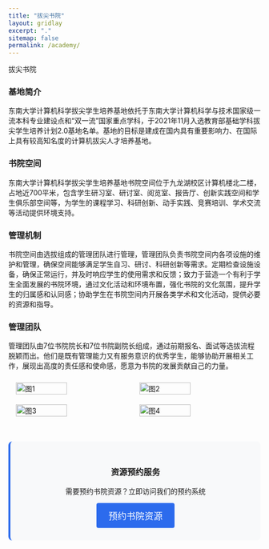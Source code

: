 ```yaml
---
title: "拔尖书院"
layout: gridlay
excerpt: "."
sitemap: false
permalink: /academy/
---
```


拔尖书院

### 基地简介

东南大学计算机科学拔尖学生培养基地依托于东南大学计算机科学与技术国家级一流本科专业建设点和“双一流”国家重点学科，于2021年11月入选教育部基础学科拔尖学生培养计划2.0基地名单。基地的目标是建成在国内具有重要影响力、在国际上具有较高知名度的计算机拔尖人才培养基地。

### 书院空间

东南大学计算机科学拔尖学生培养基地书院空间位于九龙湖校区计算机楼北二楼，占地近700平米，包含学生研习室、研讨室、阅览室、报告厅、创新实践空间和学生俱乐部空间等，为学生的课程学习、科研创新、动手实践、竞赛培训、学术交流等活动提供环境支持。

### 管理机制

书院空间由选拔组成的管理团队进行管理，管理团队负责书院空间内各项设施的维护和管理，确保空间能够满足学生自习、研讨、科研创新等需求。定期检查设施设备，确保正常运行，并及时响应学生的使用需求和反馈；致力于营造一个有利于学生全面发展的书院环境，通过文化活动和环境布置，强化书院的文化氛围，提升学生的归属感和认同感；协助学生在书院空间内开展各类学术和文化活动，提供必要的资源和指导。

### 管理团队

管理团队由7位书院院长和7位书院副院长组成，通过前期报名、面试等选拔流程脱颖而出。他们是既有管理能力又有服务意识的优秀学生，能够协助开展相关工作，展现出高度的责任感和使命感，愿意为书院的发展贡献自己的力量。 

<div style="display: flex; flex-wrap: wrap; justify-content: center; max-width: 800px; margin: 0 auto;">
  <img src="{{ site.baseurl }}/images/academy/pic1.jpg" alt="图1" style="width: 45%; margin: 10px;">
  <img src="{{ site.baseurl }}/images/academy/pic2.jpg" alt="图2" style="width: 45%; margin: 10px;">
  <img src="{{ site.baseurl }}/images/academy/pic3.jpg" alt="图3" style="width: 45%; margin: 10px;">
  <img src="{{ site.baseurl }}/images/academy/pic4.jpg" alt="图4" style="width: 45%; margin: 10px;">
</div>


<div class="subscribe-cta" style="background: #f8f9fa; border-radius: 8px; padding: 25px; margin: 40px 0; text-align: center; border-left: 4px solid #2c6bed;">
  <h3>资源预约服务</h3>
  <p>需要预约书院资源？立即访问我们的预约系统</p>
  <a href="/subscribe/" class="btn btn-primary">预约书院资源</a>
</div>

<style>
.subscribe-cta .btn {
  display: inline-block;
  padding: 12px 24px;
  background-color: #2c6bed;
  color: white;
  text-decoration: none;
  border-radius: 4px;
  font-weight: 500;
  font-size: 18px;
  transition: background-color 0.3s;
}

.subscribe-cta .btn:hover {
  background-color: #1a5bc5;
  color: white;
}

.subscribe-cta .btn-primary {
  background-color: #2c6bed;
}
</style>


<!-- [计算机拔尖书院预约说明](/_pages/subscribe) -->
